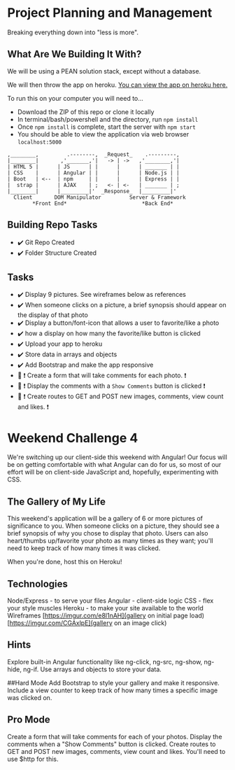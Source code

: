 # Project Planning and Management
Breaking everything down into "less is more".

## What Are We Building It With?
We will be using a PEAN solution stack, except without a database.

We will then throw the app on heroku.
[You can view the app on heroku here.](https://gentle-plains-19466.herokuapp.com/)

To run this on your computer you will need to...

* Download the ZIP of this repo or clone it locally
* In terminal/bash/powershell and the directory, run `npm install`
* Once `npm install` is complete, start the server with `npm start`
* You should be able to view the application via web browser `localhost:5000`

```          
,________,         .--------,  _Request_    .---------,         
|________|       ,'_______,'|   -> | ->   ,'________,'|        
| HTML 5 |      | JS      | |      |      | _______ | |        
| CSS    |      | Angular | |      |      | Node.js | |        
| Boot   | <--  | npm     | |      |      | Express | |              
|  strap |      | AJAX    | ;   <- | <-   | _______ | ;        
|________|      |_________|'  _Response_  |_________|'         
  Client       DOM Manipulator         Server & Framework
        *Front End*                        *Back End*              
```

## Building Repo Tasks
- :heavy_check_mark: Git Repo Created
- :heavy_check_mark: Folder Structure Created

## Tasks
- :heavy_check_mark: Display 9 pictures. See wireframes below as references
- :heavy_check_mark: When someone clicks on a picture, a brief synopsis should appear on the display of that photo
- :heavy_check_mark: Display a button/font-icon that allows a user to favorite/like a photo
- :heavy_check_mark: how a display on how many the favorite/like button is clicked
- :heavy_check_mark: Upload your app to heroku
- :heavy_check_mark: Store data in arrays and objects
- :heavy_check_mark: Add Bootstrap and make the app responsive
- :black_square_button: :heavy_exclamation_mark: Create a form that will take comments for each photo. :heavy_exclamation_mark:
- :black_square_button: :heavy_exclamation_mark: Display the comments with a `Show Comments` button is clicked :heavy_exclamation_mark:
- :black_square_button: :heavy_exclamation_mark: Create routes to GET and POST new images, comments, view count and likes. :heavy_exclamation_mark:

# Weekend Challenge 4
We're switching up our client-side this weekend with Angular! Our focus will be on getting comfortable with what Angular can do for us, so most of our effort will be on client-side JavaScript and, hopefully, experimenting with CSS.

## The Gallery of My Life
This weekend's application will be a gallery of 6 or more pictures of significance to you. When someone clicks on a picture, they should see a brief synopsis of why you chose to display that photo. Users can also heart/thumbs up/favorite your photo as many times as they want; you'll need to keep track of how many times it was clicked.

When you're done, host this on Heroku!

## Technologies
Node/Express - to serve your files
Angular - client-side logic
CSS - flex your style muscles
Heroku - to make your site available to the world
Wireframes
[https://imgur.com/e8l1nAH](gallery on initial page load)
[https://imgur.com/CGAxlpE](gallery on an image click)

## Hints
Explore built-in Angular functionality like ng-click, ng-src, ng-show, ng-hide, ng-if.
Use arrays and objects to store your data.

##Hard Mode
Add Bootstrap to style your gallery and make it responsive.
Include a view counter to keep track of how many times a specific image was clicked on.

## Pro Mode
Create a form that will take comments for each of your photos. Display the comments when a "Show Comments" button is clicked.
Create routes to GET and POST new images, comments, view count and likes. You'll need to use $http for this.

